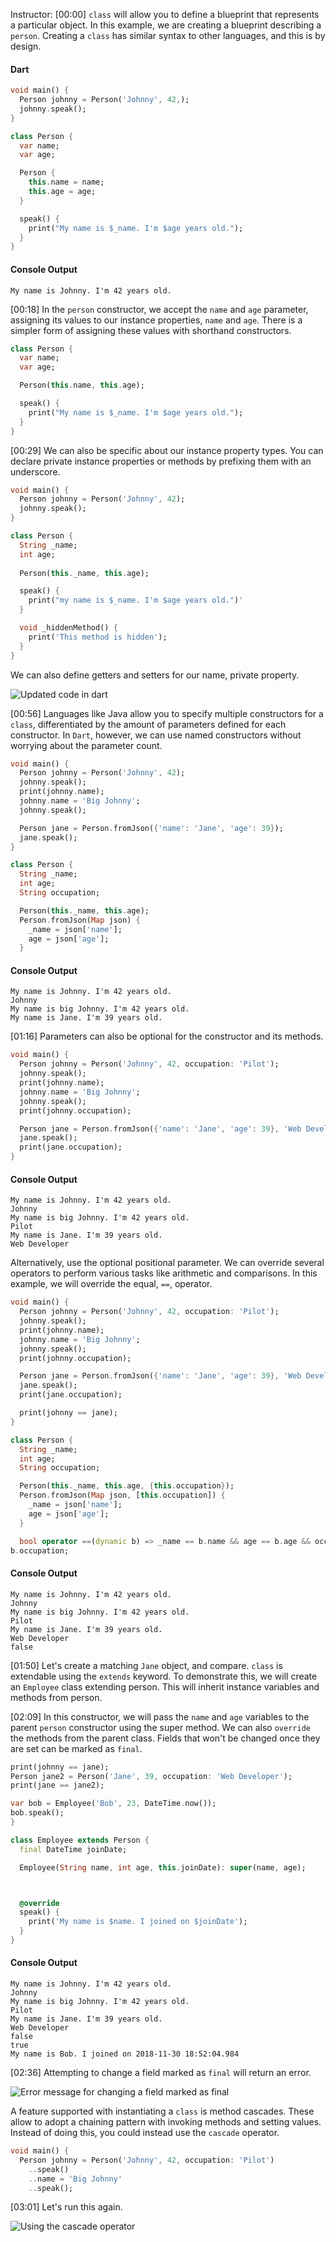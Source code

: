 Instructor: [00:00] `class` will allow you to define a blueprint that represents a particular object. In this example, we are creating a blueprint describing a `person`. Creating a `class` has similar syntax to other languages, and this is by design.

#### Dart

```dart
void main() {
  Person johnny = Person('Johnny', 42,);
  johnny.speak();
}

class Person {
  var name;
  var age;

  Person {
    this.name = name;
    this.age = age;
  }

  speak() {
    print("My name is $_name. I'm $age years old.");
  }
}
```

#### Console Output
```text
My name is Johnny. I'm 42 years old.
```

[00:18] In the `person` constructor, we accept the `name` and `age` parameter, assigning its values to our instance properties, `name` and `age`. There is a simpler form of assigning these values with shorthand constructors.

```dart
class Person {
  var name;
  var age;

  Person(this.name, this.age);

  speak() {
    print("My name is $_name. I'm $age years old.");
  }
}
```

[00:29] We can also be specific about our instance property types. You can declare private instance properties or methods by prefixing them with an underscore. 

```dart
void main() {
  Person johnny = Person('Johnny', 42);
  johnny.speak();
}

class Person {
  String _name;
  int age;
  
  Person(this._name, this.age);

  speak() {
    print("my name is $_name. I'm $age years old.")'
  }

  void _hiddenMethod() {
    print('This method is hidden');
  }
}
```

We can also define getters and setters for our name, private property.

![Updated code in dart](https://res.cloudinary.com/dg3gyk0gu/image/upload/v1552508417/transcript-images/understand-classes-and-inheritance-in-dart-code.jpg)

[00:56] Languages like Java allow you to specify multiple constructors for a `class`, differentiated by the amount of parameters defined for each constructor. In `Dart`, however, we can use named constructors without worrying about the parameter count.

```dart
void main() {
  Person johnny = Person('Johnny', 42);
  johnny.speak();
  print(johnny.name);
  johnny.name = 'Big Johnny';
  johnny.speak();

  Person jane = Person.fromJson({'name': 'Jane', 'age': 39});
  jane.speak();
}

class Person {
  String _name;
  int age;
  String occupation;

  Person(this._name, this.age);
  Person.fromJson(Map json) {
    _name = json['name'];
    age = json['age'];
  }
```

#### Console Output
```text
My name is Johnny. I'm 42 years old.
Johnny
My name is big Johnny. I'm 42 years old.
My name is Jane. I'm 39 years old.
```

[01:16] Parameters can also be optional for the constructor and its methods. 

```dart
void main() {
  Person johnny = Person('Johnny', 42, occupation: 'Pilot');
  johnny.speak();
  print(johnny.name);
  johnny.name = 'Big Johnny';
  johnny.speak();
  print(johnny.occupation);

  Person jane = Person.fromJson({'name': 'Jane', 'age': 39}, 'Web Developer');
  jane.speak();
  print(jane.occupation);
}
```

#### Console Output
```text
My name is Johnny. I'm 42 years old.
Johnny
My name is big Johnny. I'm 42 years old.
Pilot
My name is Jane. I'm 39 years old.
Web Developer
```

Alternatively, use the optional positional parameter. We can override several operators to perform various tasks like arithmetic and comparisons. In this example, we will override the equal, `==`, operator.

```dart
void main() {
  Person johnny = Person('Johnny', 42, occupation: 'Pilot');
  johnny.speak();
  print(johnny.name);
  johnny.name = 'Big Johnny';
  johnny.speak();
  print(johnny.occupation);

  Person jane = Person.fromJson({'name': 'Jane', 'age': 39}, 'Web Developer');
  jane.speak();
  print(jane.occupation);

  print(johnny == jane);
}

class Person {
  String _name;
  int age;
  String occupation;

  Person(this._name, this.age, {this.occupation});
  Person.fromJson(Map json, [this.occupation]) {
    _name = json['name'];
    age = json['age'];
  }

  bool operator ==(dynamic b) => _name == b.name && age == b.age && occupation ==
b.occupation;
```

#### Console Output
```text
My name is Johnny. I'm 42 years old.
Johnny
My name is big Johnny. I'm 42 years old.
Pilot
My name is Jane. I'm 39 years old.
Web Developer
false
```

[01:50] Let's create a matching `Jane` object, and compare. `class` is extendable using the `extends` keyword. To demonstrate this, we will create an `Employee` class extending person. This will inherit instance variables and methods from person.

[02:09] In this constructor, we will pass the `name` and `age` variables to the parent `person` constructor using the super method. We can also `override` the methods from the parent class. Fields that won't be changed once they are set can be marked as `final`.

```dart
print(johnny == jane);
Person jane2 = Person('Jane', 39, occupation: 'Web Developer');
print(jane == jane2);

var bob = Employee('Bob', 23, DateTime.now());
bob.speak();
}

class Employee extends Person {
  final DateTime joinDate;

  Employee(String name, int age, this.joinDate): super(name, age);



  @override
  speak() {
    print('My name is $name. I joined on $joinDate');
  }
}
```

#### Console Output
```text
My name is Johnny. I'm 42 years old.
Johnny
My name is big Johnny. I'm 42 years old.
Pilot
My name is Jane. I'm 39 years old.
Web Developer
false
true
My name is Bob. I joined on 2018-11-30 18:52:04.984
```

[02:36] Attempting to change a field marked as `final` will return an error.

![Error message for changing a field marked as final](https://res.cloudinary.com/dg3gyk0gu/image/upload/v1552508419/transcript-images/understand-classes-and-inheritance-in-dart-final-error-message.jpg)

A feature supported with instantiating a `class` is method cascades. These allow to adopt a chaining pattern with invoking methods and setting values. Instead of doing this, you could instead use the `cascade` operator.

```dart
void main() {
  Person johnny = Person('Johnny', 42, occupation: 'Pilot')
    ..speak()
    ..name = 'Big Johnny'
    ..speak();
```

[03:01] Let's run this again.

![Using the cascade operator](https://res.cloudinary.com/dg3gyk0gu/image/upload/v1552508418/transcript-images/understand-classes-and-inheritance-in-dart-cascade-operator.jpg)
